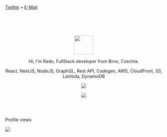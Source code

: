 [Twitter](https://twitter.com/PelkaRadovan) • [E-Mail](mailto:rado@raddo.dev)

<div align="center">
  <br>
  <br>
  <br>
  <br>
  <a href="https://raddo.dev">
    <img width="60" height="60" src="https://avatars.githubusercontent.com/u/29738200?v=4" />
  </a>
 <br>
  <p>Hi, I'm Rado, FullStack developer from Brno, Czechia.</p>
  <p>React, NextJS, NodeJS, GraphQL, Rest API, Codegen, AWS, CloudFront, S3, Lambda, DynamoDB</p>
  <p>
    <a href="https://raddo.dev">
      <img src="https://github-readme-stats.vercel.app/api?username=RadovanPelka&show_icons=true&icon_color=805AD5&text_color=718096&bg_color=ffffff&hide_title=true&hide_border=true&hide=contribs,issues" />
    </a>
  </p>
  
  <p>
    <a href="https://raddo.dev">
      <img src="https://github-profile-trophy.vercel.app/?username=RadovanPelka&theme=flat&title=Stars,Followers,Commit,MultiLanguage&margin-w=5&row=1&column=4" />
    </a>
  </p>
  
  <br>
  <br>
</div>
<p>Profile views<p/>
  <img src="https://profile-counter.glitch.me/RadovanPelka/count.svg" />
